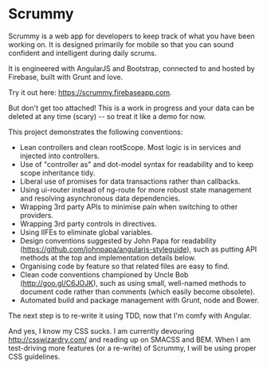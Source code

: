 Scrummy
=======

Scrummy is a web app for developers to keep track of what you have been working on. It is designed primarily for mobile so that you can sound confident and intelligent during daily scrums.

It is engineered with AngularJS and Bootstrap, connected to and hosted by Firebase, built with Grunt and love.

Try it out here: https://scrummy.firebaseapp.com.

But don't get too attached! This is a work in progress and your data can be deleted at any time (scary) -- so treat it like a demo for now.

This project demonstrates the following conventions:
* Lean controllers and clean rootScope. Most logic is in services and injected into controllers.
* Use of "controller as" and dot-model syntax for readability and to keep scope inheritance tidy.
* Liberal use of promises for data transactions rather than callbacks.
* Using ui-router instead of ng-route for more robust state management and resolving asynchronous data dependencies.
* Wrapping 3rd party APIs to minimise pain when switching to other providers.
* Wrapping 3rd party controls in directives.
* Using IIFEs to eliminate global variables.
* Design conventions suggested by John Papa for readability (https://github.com/johnpapa/angularjs-styleguide), such as putting API methods at the top and implementation details below.
* Organising code by feature so that related files are easy to find.
* Clean code conventions championed by Uncle Bob (http://goo.gl/C6JOJK), such as using small, well-named methods to document code rather than comments (which easily become obsolete).
* Automated build and package management with Grunt, node and Bower.

The next step is to re-write it using TDD, now that I'm comfy with Angular.

And yes, I know my CSS sucks. I am currently devouring http://csswizardry.com/ and reading up on SMACSS and BEM. When I am test-driving more features (or a re-write) of Scrummy, I will be using proper CSS guidelines.
